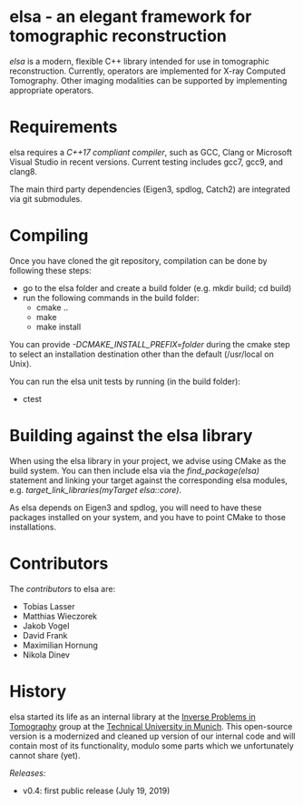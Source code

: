 # elsa - an elegant framework for tomographic reconstruction

*elsa* is a modern, flexible C++ library intended for use in tomographic reconstruction.
Currently, operators are implemented for X-ray Computed Tomography. 
Other imaging modalities can be supported by implementing appropriate operators.


# Requirements

elsa requires a *C++17 compliant compiler*, such as GCC, Clang or Microsoft Visual Studio in recent versions.
Current testing includes gcc7, gcc9, and clang8.

The main third party dependencies (Eigen3, spdlog, Catch2) are integrated via git submodules.


# Compiling

Once you have cloned the git repository, compilation can be done by following these steps:

   * go to the elsa folder and create a build folder (e.g. mkdir build; cd build)
   * run the following commands in the build folder:
      * cmake ..
      * make
      * make install

You can provide *-DCMAKE_INSTALL_PREFIX=folder* during the cmake step to select an installation destination other than the default (/usr/local on Unix).

You can run the elsa unit tests by running (in the build folder):
   * ctest


# Building against the elsa library

When using the elsa library in your project, we advise using CMake as the build system. You can then include elsa via the *find_package(elsa)* statement and linking your target against the corresponding elsa modules, e.g. *target_link_libraries(myTarget elsa::core)*.

As elsa depends on Eigen3 and spdlog, you will need to have these packages installed on your system, and you have to point CMake to those installations.


# Contributors

The *contributors* to elsa are:

   * Tobias Lasser
   * Matthias Wieczorek 
   * Jakob Vogel
   * David Frank
   * Maximilian Hornung
   * Nikola Dinev

# History

elsa started its life as an internal library at the [Inverse Problems in Tomography](https://ip.campar.in.tum.de) group at the [Technical University in Munich](https://www.tum.de).
This open-source version is a modernized and cleaned up version of our internal code and will contain most of its functionality, modulo some parts which we unfortunately cannot share (yet).

*Releases:*
   * v0.4: first public release (July 19, 2019)
